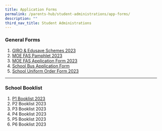 ```yaml
---
title: Application Forms
permalink: /parents-hub/student-administrations/app-forms/
description: ""
third_nav_title: Student Administrations
---
```

### General Forms

1. [GIRO &amp; Edusave Schemes 2023](/files/Student%20Administrations/GIRO-Edusave-Schemes-2021.pdf)
2. [MOE FAS Pamphlet 2023](/files/Student%20Administrations/MOE-FAS-Pamphlet-for-schools-2023.pdf)
3. [MOE FAS Application Form 2023](/files/Student%20Administrations/MOE-FAS-Application-Form-2023.pdf)
4. [School Bus Application Form](/files/Student%20Administrations/8_School-Bus-Application-Form.pdf)
5. [School Uniform Order Form 2023](/files/Student%20Administrations/TWPS-2023_uniform-order-form.pdf)

<hr>

### School Booklist
1. [P1 Booklist 2023](/files/Student%20Administrations/TWPS-2023-Booklist-P1.pdf)
2. P2 Booklist 2023
3. P3 Booklist 2023
4. P4 Booklist 2023
5. P5 Booklist 2023
6. P6 Booklist 2023